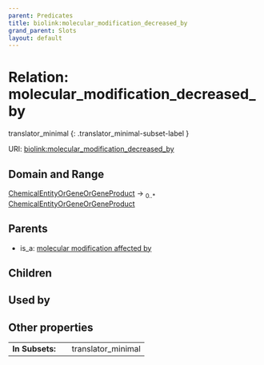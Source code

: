```yaml
---
parent: Predicates
title: biolink:molecular_modification_decreased_by
grand_parent: Slots
layout: default
---
```


# Relation: molecular_modification_decreased_by

translator_minimal
{: .translator_minimal-subset-label }




URI: [biolink:molecular_modification_decreased_by](https://w3id.org/biolink/vocab/molecular_modification_decreased_by)

## Domain and Range

[ChemicalEntityOrGeneOrGeneProduct](ChemicalEntityOrGeneOrGeneProduct.md) ->  <sub>0..\*</sub> [ChemicalEntityOrGeneOrGeneProduct](ChemicalEntityOrGeneOrGeneProduct.md)

## Parents

 *  is_a: [molecular modification affected by](molecular_modification_affected_by.md)

## Children


## Used by


## Other properties

|  |  |  |
| --- | --- | --- |
| **In Subsets:** | | translator_minimal |

